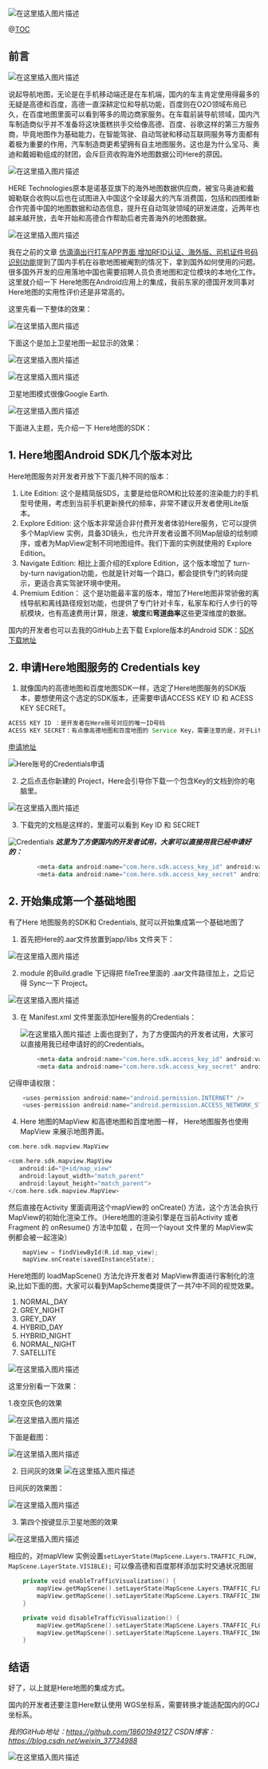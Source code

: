 
![在这里插入图片描述](https://img-blog.csdnimg.cn/20210221153348342.jpeg?x-oss-process=image/watermark,type_ZmFuZ3poZW5naGVpdGk,shadow_10,text_aHR0cHM6Ly9ibG9nLmNzZG4ubmV0L3dlaXhpbl8zNzczNDk4OA==,size_16,color_FFFFFF,t_70#pic_center)

@[TOC](目录)

## 前言

![在这里插入图片描述](https://img-blog.csdnimg.cn/20210221153232320.jpeg?x-oss-process=image/watermark,type_ZmFuZ3poZW5naGVpdGk,shadow_10,text_aHR0cHM6Ly9ibG9nLmNzZG4ubmV0L3dlaXhpbl8zNzczNDk4OA==,size_16,color_FFFFFF,t_70#pic_center)

说起导航地图，无论是在手机移动端还是在车机端，国内的车主肯定使用得最多的无疑是高德和百度，高德一直深耕定位和导航功能，百度则在O2O领域布局已久，在百度地图里面可以看到等多的周边商家服务。在车载前装导航领域，国内汽车制造商似乎并不准备将这块蛋糕拱手交给像高德、百度、谷歌这样的第三方服务商，毕竟地图作为基础能力，在智能驾驶、自动驾驶和移动互联网服务等方面都有着极为重要的作用，汽车制造商更希望拥有自主地图服务。这也是为什么宝马、奥迪和戴姆勒组成的财团，会斥巨资收购海外地图数据公司Here的原因。

![在这里插入图片描述](https://img-blog.csdnimg.cn/2021022115331063.jpeg?x-oss-process=image/watermark,type_ZmFuZ3poZW5naGVpdGk,shadow_10,text_aHR0cHM6Ly9ibG9nLmNzZG4ubmV0L3dlaXhpbl8zNzczNDk4OA==,size_16,color_FFFFFF,t_70#pic_center)


  HERE Technologies原本是诺基亚旗下的海外地图数据供应商，被宝马奥迪和戴姆勒联合收购以后也在试图进入中国这个全球最大的汽车消费国，包括和四图维新合作完善中国的地图数据和动态信息，提升在自动驾驶领域的研发进度，近两年也越来越开放，去年开始和高德合作帮助后者完善海外的地图数据。
  
  ![在这里插入图片描述](https://img-blog.csdnimg.cn/20210221153321928.jpeg?x-oss-process=image/watermark,type_ZmFuZ3poZW5naGVpdGk,shadow_10,text_aHR0cHM6Ly9ibG9nLmNzZG4ubmV0L3dlaXhpbl8zNzczNDk4OA==,size_16,color_FFFFFF,t_70#pic_center)

  我在之前的文章 [仿滴滴出行打车APP界面 增加RFID认证、海外版、司机证件号码识别功能](https://blog.csdn.net/weixin_37734988/article/details/92796055)提到了国内手机在谷歌地图被阉割的情况下，拿到国外如何使用的问题。很多国外开发的应用落地中国也需要招聘人员负责地图和定位模块的本地化工作。这里就介绍一下 Here地图在Android应用上的集成，我前东家的德国开发同事对Here地图的实用性评价还是非常高的。

这里先看一下整体的效果：


![在这里插入图片描述](https://img-blog.csdnimg.cn/20210221230549723.gif#pic_center)

下面这个是加上卫星地图一起显示的效果：

![在这里插入图片描述](https://img-blog.csdnimg.cn/20210221230633620.gif#pic_center)

![在这里插入图片描述](https://img-blog.csdnimg.cn/20210221230651827.gif#pic_center)

卫星地图模式很像Google Earth.

![在这里插入图片描述](https://img-blog.csdnimg.cn/20210221231115985.jpeg#pic_center)


下面进入主题，先介绍一下 Here地图的SDK：
## 1.  Here地图Android SDK几个版本对比

Here地图服务对开发者开放下下面几种不同的版本：
 
1. Lite Edition: 这个是精简版SDS，主要是给低ROM和比较差的渲染能力的手机型号使用，考虑到当前手机更新换代的频率，非常不建议开发者使用Lite版本。
2. Explore Edition: 这个版本非常适合非付费开发者体验Here服务，它可以提供多个MapView 实例，具备3D镜头，也允许开发者设置不同Map层级的绘制顺序，或者为MapView定制不同地图组件。我们下面的实例就使用的 Explore Edition。
3. Navigate Edition: 相比上面介绍的Explore Edition，这个版本增加了 turn-by-turn navigation功能，也就是针对每一个路口，都会提供专门的转向提示，更适合真实驾驶环境中使用。
4. Premium Edition： 这个是功能最丰富的版本，增加了Here地图非常骄傲的离线导航和离线路径规划功能，也提供了专门针对卡车，私家车和行人步行的导航模块，也有高速费用计算，限速，**坡度**和**弯道曲率**这些更深维度的数据。

国内的开发者也可以去我的GitHub上去下载 Explore版本的Android SDK：[SDK下载地址](https://github.com/18601949127)


## 2. 申请Here地图服务的 Credentials key

1. 就像国内的高德地图和百度地图SDK一样，选定了Here地图服务的SDK版本，要想使用这个选定的SDK版本，还需要申请ACCESS KEY ID 和 ACESS KEY SECRET。

```java
ACESS KEY ID ：是开发者在Here账号对应的唯一ID号码
ACESS KEY SECRET：有点像高德地图和百度地图的 Service Key，需要注意的是，对于Lite 和 Explore 版本，Here 服务的KEY SECRET 可以用在多个应用，
```


[申请地址](https://developer.here.com/projects)

![Here账号的Credentials申请](https://img-blog.csdnimg.cn/20210221181659870.jpg?x-oss-process=image/watermark,type_ZmFuZ3poZW5naGVpdGk,shadow_10,text_aHR0cHM6Ly9ibG9nLmNzZG4ubmV0L3dlaXhpbl8zNzczNDk4OA==,size_16,color_FFFFFF,t_70#pic_center)


2. 之后点击你新建的 Project，Here会引导你下载一个包含Key的文档到你的电脑里。


![在这里插入图片描述](https://img-blog.csdnimg.cn/20210221182503270.jpg?x-oss-process=image/watermark,type_ZmFuZ3poZW5naGVpdGk,shadow_10,text_aHR0cHM6Ly9ibG9nLmNzZG4ubmV0L3dlaXhpbl8zNzczNDk4OA==,size_16,color_FFFFFF,t_70#pic_center)

3. 下载完的文档是这样的，里面可以看到 Key ID 和 SECRET

![Credentials](https://img-blog.csdnimg.cn/20210221183006644.jpg?x-oss-process=image/watermark,type_ZmFuZ3poZW5naGVpdGk,shadow_10,text_aHR0cHM6Ly9ibG9nLmNzZG4ubmV0L3dlaXhpbl8zNzczNDk4OA==,size_16,color_FFFFFF,t_70#pic_center)
***这里为了方便国内的开发者试用，大家可以直接用我已经申请好的：*** 


```kotlin
        <meta-data android:name="com.here.sdk.access_key_id" android:value="3wjgOaM6HWUI6V_dnWi_Yg" />
        <meta-data android:name="com.here.sdk.access_key_secret" android:value="dVOGgmxCAOdvZpH6EmQ3O8cKVqCAWvrRunoLUngaqU5HJg1cBHPtHdWoDXDRGFHffLs3HvDjwXlbH9ML3g1KdQ" />
```

## 2. 开始集成第一个基础地图
有了Here 地图服务的SDK和 Credentials, 就可以开始集成第一个基础地图了

1. 首先把Here的.aar文件放置到app/libs 文件夹下：
  
  ![在这里插入图片描述](https://img-blog.csdnimg.cn/20210305153659794.png?x-oss-process=image/watermark,type_ZmFuZ3poZW5naGVpdGk,shadow_10,text_aHR0cHM6Ly9ibG9nLmNzZG4ubmV0L3dlaXhpbl8zNzczNDk4OA==,size_16,color_FFFFFF,t_70#pic_center)


 2. module 的Build.gradle 下记得把 fileTree里面的 .aar文件路径加上，之后记得 Sync一下 Project。 

![在这里插入图片描述](https://img-blog.csdnimg.cn/20210221184853805.jpg?x-oss-process=image/watermark,type_ZmFuZ3poZW5naGVpdGk,shadow_10,text_aHR0cHM6Ly9ibG9nLmNzZG4ubmV0L3dlaXhpbl8zNzczNDk4OA==,size_16,color_FFFFFF,t_70#pic_center)

3. 在 Manifest.xml 文件里面添加Here服务的Credentials： 

	![在这里插入图片描述](https://img-blog.csdnimg.cn/2021022118545379.jpg?x-oss-process=image/watermark,type_ZmFuZ3poZW5naGVpdGk,shadow_10,text_aHR0cHM6Ly9ibG9nLmNzZG4ubmV0L3dlaXhpbl8zNzczNDk4OA==,size_16,color_FFFFFF,t_70#pic_center)
上面也提到了，为了方便国内的开发者试用，大家可以直接用我已经申请好的的Credentials。

```kotlin
        <meta-data android:name="com.here.sdk.access_key_id" android:value="3wjgOaM6HWUI6V_dnWi_Yg" />
        <meta-data android:name="com.here.sdk.access_key_secret" android:value="dVOGgmxCAOdvZpH6EmQ3O8cKVqCAWvrRunoLUngaqU5HJg1cBHPtHdWoDXDRGFHffLs3HvDjwXlbH9ML3g1KdQ" />

```
记得申请权限： 
 

```kotlin
    <uses-permission android:name="android.permission.INTERNET" />
    <uses-permission android:name="android.permission.ACCESS_NETWORK_STATE" />
```

4. Here 地图的MapView
  和高德地图和百度地图一样， Here地图服务也使用MapView 来展示地图界面。
  

```kotlin
com.here.sdk.mapview.MapView
```

```kotlin
<com.here.sdk.mapview.MapView
   android:id="@+id/map_view"
   android:layout_width="match_parent"
   android:layout_height="match_parent">
</com.here.sdk.mapview.MapView>

```
然后直接在Activity 里面调用这个mapView的 onCreate() 方法，这个方法会执行MapView的初始化渲染工作。（Here地图的渲染引擎是在当前Activity 或者 Fragment 的 onResume() 方法中加载 ，在同一个layout 文件里的 MapView实例都会被一起渲染）

```kotlin
    mapView = findViewById(R.id.map_view);
    mapView.onCreate(savedInstanceState);
```

Here地图的 loadMapScene() 方法允许开发者对 MapView界面进行客制化的渲染,比如下面的图，大家可以看到MapScheme类提供了一共7中不同的视觉效果。

1. NORMAL_DAY 
2. GREY_NIGHT
3. GREY_DAY
4. HYBRID_DAY
5. HYBRID_NIGHT
6. NORMAL_NIGHT 
7. SATELLITE 

![在这里插入图片描述](https://img-blog.csdnimg.cn/20210221204829869.jpg?x-oss-process=image/watermark,type_ZmFuZ3poZW5naGVpdGk,shadow_10,text_aHR0cHM6Ly9ibG9nLmNzZG4ubmV0L3dlaXhpbl8zNzczNDk4OA==,size_16,color_FFFFFF,t_70#pic_center)

这里分别看一下效果：

1.夜空灰色的效果

![在这里插入图片描述](https://img-blog.csdnimg.cn/20210221220615905.gif#pic_center)

下面是截图：

![在这里插入图片描述](https://img-blog.csdnimg.cn/20210305153103520.png?x-oss-process=image/watermark,type_ZmFuZ3poZW5naGVpdGk,shadow_10,text_aHR0cHM6Ly9ibG9nLmNzZG4ubmV0L3dlaXhpbl8zNzczNDk4OA==,size_16,color_FFFFFF,t_70#pic_center)




2. 日间灰的效果
![在这里插入图片描述](https://img-blog.csdnimg.cn/20210221221742196.gif#pic_center)

日间灰的效果图： 

![在这里插入图片描述](https://img-blog.csdnimg.cn/2021030515332668.png#pic_center)


3. 第四个按键显示卫星地图的效果

![在这里插入图片描述](https://img-blog.csdnimg.cn/20210221222236684.gif#pic_center)


相应的，对mapVIew 实例设置`setLayerState(MapScene.Layers.TRAFFIC_FLOW, MapScene.LayerState.VISIBLE);` 可以像高德和百度那样添加实时交通状况图层

```kotlin
    private void enableTrafficVisualization() {
        mapView.getMapScene().setLayerState(MapScene.Layers.TRAFFIC_FLOW, MapScene.LayerState.VISIBLE);
        mapView.getMapScene().setLayerState(MapScene.Layers.TRAFFIC_INCIDENTS, MapScene.LayerState.VISIBLE);
    }

    private void disableTrafficVisualization() {
        mapView.getMapScene().setLayerState(MapScene.Layers.TRAFFIC_FLOW, MapScene.LayerState.HIDDEN);
        mapView.getMapScene().setLayerState(MapScene.Layers.TRAFFIC_INCIDENTS, MapScene.LayerState.HIDDEN);
    }
```

## 结语

好了，以上就是Here地图的集成方式。

国内的开发者还要注意Here默认使用 WGS坐标系，需要转换才能适配国内的GCJ坐标系。


*我的GitHub地址：https://github.com/18601949127
CSDN博客：https://blog.csdn.net/weixin_37734988*



![在这里插入图片描述](https://img-blog.csdnimg.cn/20210131223121254.jpeg?x-oss-process=image/watermark,type_ZmFuZ3poZW5naGVpdGk,shadow_10,text_aHR0cHM6Ly9ibG9nLmNzZG4ubmV0L3dlaXhpbl8zNzczNDk4OA==,size_16,color_FFFFFF,t_70#pic_center)


